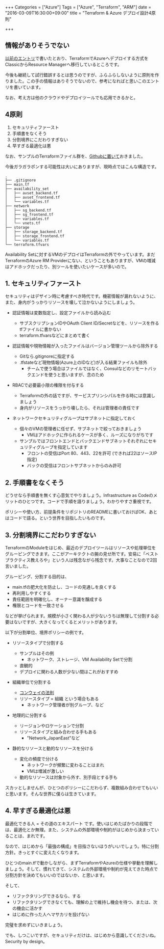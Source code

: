 +++
Categories = ["Azure"]
Tags = ["Azure", "Terraform", "ARM"]
date = "2016-03-09T16:30:00+09:00"
title = "Terraform & Azure デプロイ設計4原則"

+++

## 情報がありそうでない
[以前のエントリ](http://torumakabe.github.io/post/azure_tf_arm_sp/)で書いたとおり、TerraformでAzureへデプロイする方式をClassicからResource Managerへ移行しているところです。

今後も継続して試行錯誤するとは思うのですが、ふらふらしないように原則を作りました。この手の情報はありそうでないので、参考になればと思いこのエントリを書いています。

なお、考え方は他のクラウドやデプロイツールでも応用できるかと。

## 4原則
1. セキュリティファースト
2. 手順書をなくそう
3. 分割境界にこだわりすぎない
4. 早すぎる最適化は悪

なお、サンプルのTerraformファイル群を、[Githubに置いて](https://github.com/ToruMakabe/Terraform_Azure_Sample)おきました。

今後ガラガラポンする可能性は大いにありますが、現時点ではこんな構造です。

    .
    ├── .gitignore
    ├── main.tf
    ├── availability_set
    │   ├── avset_backend.tf
    │   ├── avset_frontend.tf
    │   └── variables.tf
    ├── network
    │   ├── sg_backend.tf
    │   ├── sg_frontend.tf
    │   ├── variables.tf
    │   └── vnets.tf
    ├── storage
    │   ├── storage_backend.tf
    │   ├── storage_frontend.tf
    │   └── variables.tf
    └── terraform.tfvars

Availability Setに対するVMのデプロイはTerraformの外でやっています。まだTerraformのAzure RM Providerにない、ということもありますが、VMの増減はアドホックだったり、別ツールを使いたいケースが多いので。

## 1. セキュリティファースト
セキュリティはデザイン時に考慮すべき時代です。機密情報が漏れないように、また、身内がうっかりリソースを壊して泣かないようにしましょう。

* 認証情報は変数指定し、設定ファイルから読み込む
    * サブスクリプションIDやOAuth Client ID/Secretなどを、リソースを作るtfファイルに書かない
    * terraform.tfvarsなどにまとめて書く

* 認証情報や現物情報が入ったファイルはバージョン管理ツールから除外する
    * Gitなら.gitignoreに指定する
    * .tfstateなど現物情報(Azure上のIDなど)が入る結果ファイルも除外
        * チームで使う場合はファイルではなく、Consulなどのリモートバックエンドを使うと思いますが、念のため

* RBACで必要最小限の権限を付与する
    * Terraformの外の話ですが、サービスプリンシパルを作る時には意識しましょう
    * 身内がリソースをうっかり壊したら、それは管理者の責任です
    
* ネットワークセキュリティグループはサブネットに指定しておく
    * 個々のVMの管理者に任せず、サブネットで絞っておきましょう
        * VMはアドホックに作られるケースが多く、ルーズになりがちです
    * サンプルではフロントエンドとバックエンドサブネットそれぞれにセキュリティグループを指定しています
        * フロントの受信はPort 80、443、22を許可 (できれば22はソースIP指定)
        * バックの受信はフロントサブネットからのみ許可

## 2. 手順書をなくそう
どうせなら手順書を無くす心意気でやりましょう。Infrastructure as Codeのメリットのひとつです。コードで手順を語りましょう。わかりやすさ重視です。

ポリシーや使い方、前提条件をリポジトリのREADMEに書いておけばOK、あとはコードで語る。という世界を目指したいものです。

## 3. 分割境界にこだわりすぎない
TerraformのModuleをはじめ、最近のデプロイツールはリソースや処理単位をグルーピングできます。ここがアーキテクトの腕の見せ所です。安易に「ベストプラクティス教えろや」という人は残念ながら残念です。大事なことなので2回言いました。

グルーピング、分割する目的は、

* main.tfの肥大化を防止し、コードの見通しを良くする
* 再利用しやすくする
* 責任範囲を明確化し、オーナー意識を醸成する
* 権限とコードを一致させる

などが挙げられます。規模が小さく関わる人が少ないうちは無理して分割する必要はないですが、大きくなってくるとメリットがあります。

以下が分割単位、境界ポリシーの例です。

* リソースタイプで分割する
    * サンプルはその例
        * ネットワーク、ストレージ、VM Availability Setで分割
    * 直観的
    * デプロイに関わる人数が少ない間はこれがおすすめ
       
* 組織単位で分割する
    * [コンウェイの法則](https://ja.wikipedia.org/wiki/%E3%83%A1%E3%83%AB%E3%83%B4%E3%82%A3%E3%83%B3%E3%83%BB%E3%82%B3%E3%83%B3%E3%82%A6%E3%82%A7%E3%82%A4)
    * リソースタイプ = 組織 という場合もある
         * ネットワーク管理者が別グループ、など

* 地理的に分割する
    * リージョンやロケーションで分割
    * リソースタイプと組み合わせる手もある
        * "Network_JapanEast"など
        
* 静的なリソースと動的なリソースを分ける
    * 変化の頻度で分ける 
        * ネットワークが頻繁に変わることはまれ
        * VMは増減が激しい
    * 動的なリソースは対象から外す、別手段とする手も
    
スカッとしませんが、ひとつのポリシーにこだわらず、複数組み合わせてもいいと思います。そんな世界に僕らは生きています。

## 4. 早すぎる最適化は悪
最適化できる人 = その道のエキスパート です。使いはじめたばかりの段階では、最適化とか無理。また、システムの外部環境や制約がはじめから決まっていることは、まれです。

なので、はじめから「最強の構成」を目指さないほうがいいでしょう。特に分割方針。きっとすぐに変えたくなります。

ひとつのmain.tfで動かしながら、まずTerraformやAzureの仕様や挙動を理解しましょう。そして、慣れてきて、システムの外部環境や制約が見えてきた時点で分割方針を決めてもいいのではないか、と思います。

そして、

* リファクタリングできるなら、する
* リファクタリングできなくても、理解の上で維持し機会を待つ、または、次の機会に活かす
* はじめに作った人へマサカリを投げない

完璧を求めずにいきましょう。

でも、しつこいですが、セキュリティだけは、はじめから意識してくださいね。Security by design。